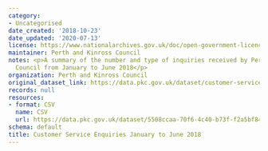 ```yaml
---
category:
- Uncategorised
date_created: '2018-10-23'
date_updated: '2020-07-13'
license: https://www.nationalarchives.gov.uk/doc/open-government-licence/version/3/
maintainer: Perth and Kinross Council
notes: <p>A summary of the number and type of inquiries received by Perth and Kinross
  Council from January to June 2018</p>
organization: Perth and Kinross Council
original_dataset_link: https://data.pkc.gov.uk/dataset/customer-service-enquiries-january-to-june-2018
records: null
resources:
- format: CSV
  name: CSV
  url: https://data.pkc.gov.uk/dataset/5508ccaa-70f6-4c40-b73f-f2a5bf84fbb4/resource/4b69835d-486e-4276-92f5-2d31f6cfa920/download/customerserviceenquiriesq1q2_2018.csv
schema: default
title: Customer Service Enquiries January to June 2018
---
```

